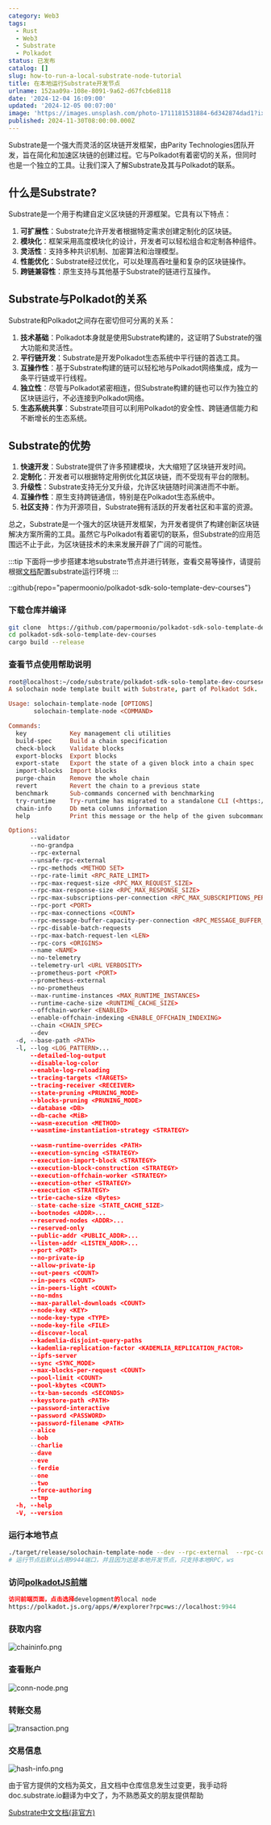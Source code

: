 ```yaml
---
category: Web3
tags:
  - Rust
  - Web3
  - Substrate
  - Polkadot
status: 已发布
catalog: []
slug: how-to-run-a-local-substrate-node-tutorial
title: 在本地运行Substrate开发节点
urlname: 152aa09a-108e-8091-9a62-d67fcb6e8118
date: '2024-12-04 16:09:00'
updated: '2024-12-05 00:07:00'
image: 'https://images.unsplash.com/photo-1711181531884-6d342874dad1?ixlib=rb-4.0.3&q=85&fm=jpg&crop=entropy&cs=srgb'
published: 2024-11-30T08:00:00.000Z
---
```


Substrate是一个强大而灵活的区块链开发框架，由Parity Technologies团队开发，旨在简化和加速区块链的创建过程。它与Polkadot有着密切的关系，但同时也是一个独立的工具。让我们深入了解Substrate及其与Polkadot的联系。


## 什么是Substrate?


Substrate是一个用于构建自定义区块链的开源框架。它具有以下特点：

1. **可扩展性**：Substrate允许开发者根据特定需求创建定制化的区块链。
2. **模块化**：框架采用高度模块化的设计，开发者可以轻松组合和定制各种组件。
3. **灵活性**：支持多种共识机制、加密算法和治理模型。
4. **性能优化**：Substrate经过优化，可以处理高吞吐量和复杂的区块链操作。
5. **跨链兼容性**：原生支持与其他基于Substrate的链进行互操作。

## Substrate与Polkadot的关系


Substrate和Polkadot之间存在密切但可分离的关系：

1. **技术基础**：Polkadot本身就是使用Substrate构建的，这证明了Substrate的强大功能和灵活性。
2. **平行链开发**：Substrate是开发Polkadot生态系统中平行链的首选工具。
3. **互操作性**：基于Substrate构建的链可以轻松地与Polkadot网络集成，成为一条平行链或平行线程。
4. **独立性**：尽管与Polkadot紧密相连，但Substrate构建的链也可以作为独立的区块链运行，不必连接到Polkadot网络。
5. **生态系统共享**：Substrate项目可以利用Polkadot的安全性、跨链通信能力和不断增长的生态系统。

## Substrate的优势

1. **快速开发**：Substrate提供了许多预建模块，大大缩短了区块链开发时间。
2. **定制化**：开发者可以根据特定用例优化其区块链，而不受现有平台的限制。
3. **升级性**：Substrate支持无分叉升级，允许区块链随时间演进而不中断。
4. **互操作性**：原生支持跨链通信，特别是在Polkadot生态系统中。
5. **社区支持**：作为开源项目，Substrate拥有活跃的开发者社区和丰富的资源。

总之，Substrate是一个强大的区块链开发框架，为开发者提供了构建创新区块链解决方案所需的工具。虽然它与Polkadot有着密切的联系，但Substrate的应用范围远不止于此，为区块链技术的未来发展开辟了广阔的可能性。


:::tip
下面将一步步搭建本地substrate节点并进行转账，查看交易等操作，请提前根据[文档](https://substrate-docs.pages.dev/en/install/macos/?mode=light)配置substrate运行环境
:::


::github{repo="papermoonio/polkadot-sdk-solo-template-dev-courses"}


### 下载仓库并编译


```bash
git clone  https://github.com/papermoonio/polkadot-sdk-solo-template-dev-courses 
cd polkadot-sdk-solo-template-dev-courses
cargo build --release
```


### 查看节点使用帮助说明


```prolog
root@localhost:~/code/substrate/polkadot-sdk-solo-template-dev-courses# ./target/release/solochain-template-node -h
A solochain node template built with Substrate, part of Polkadot Sdk.

Usage: solochain-template-node [OPTIONS]
       solochain-template-node <COMMAND>

Commands:
  key            Key management cli utilities
  build-spec     Build a chain specification
  check-block    Validate blocks
  export-blocks  Export blocks
  export-state   Export the state of a given block into a chain spec
  import-blocks  Import blocks
  purge-chain    Remove the whole chain
  revert         Revert the chain to a previous state
  benchmark      Sub-commands concerned with benchmarking
  try-runtime    Try-runtime has migrated to a standalone CLI (<https://github.com/paritytech/try-runtime-cli>). The subcommand exists as a stub and deprecation notice. It will be removed entirely some time after January 2024
  chain-info     Db meta columns information
  help           Print this message or the help of the given subcommand(s)

Options:
      --validator                                                                                Enable validator mode
      --no-grandpa                                                                               Disable GRANDPA
      --rpc-external                                                                             Listen to all RPC interfaces (default: local)
      --unsafe-rpc-external                                                                      Listen to all RPC interfaces
      --rpc-methods <METHOD SET>                                                                 RPC methods to expose. [default: auto] [possible values: auto, safe, unsafe]
      --rpc-rate-limit <RPC_RATE_LIMIT>                                                          RPC rate limiting (calls/minute) for each connection
      --rpc-max-request-size <RPC_MAX_REQUEST_SIZE>                                              Set the maximum RPC request payload size for both HTTP and WS in megabytes [default: 15]
      --rpc-max-response-size <RPC_MAX_RESPONSE_SIZE>                                            Set the maximum RPC response payload size for both HTTP and WS in megabytes [default: 15]
      --rpc-max-subscriptions-per-connection <RPC_MAX_SUBSCRIPTIONS_PER_CONNECTION>              Set the maximum concurrent subscriptions per connection [default: 1024]
      --rpc-port <PORT>                                                                          Specify JSON-RPC server TCP port
      --rpc-max-connections <COUNT>                                                              Maximum number of RPC server connections [default: 100]
      --rpc-message-buffer-capacity-per-connection <RPC_MESSAGE_BUFFER_CAPACITY_PER_CONNECTION>  The number of messages the RPC server is allowed to keep in memory [default: 64]
      --rpc-disable-batch-requests                                                               Disable RPC batch requests
      --rpc-max-batch-request-len <LEN>                                                          Limit the max length per RPC batch request
      --rpc-cors <ORIGINS>                                                                       Specify browser *origins* allowed to access the HTTP & WS RPC servers
      --name <NAME>                                                                              The human-readable name for this node
      --no-telemetry                                                                             Disable connecting to the Substrate telemetry server
      --telemetry-url <URL VERBOSITY>                                                            The URL of the telemetry server to connect to
      --prometheus-port <PORT>                                                                   Specify Prometheus exporter TCP Port
      --prometheus-external                                                                      Expose Prometheus exporter on all interfaces
      --no-prometheus                                                                            Do not expose a Prometheus exporter endpoint
      --max-runtime-instances <MAX_RUNTIME_INSTANCES>                                            The size of the instances cache for each runtime [max: 32] [default: 8]
      --runtime-cache-size <RUNTIME_CACHE_SIZE>                                                  Maximum number of different runtimes that can be cached [default: 2]
      --offchain-worker <ENABLED>                                                                Execute offchain workers on every block [default: when-authority] [possible values: always, never, when-authority]
      --enable-offchain-indexing <ENABLE_OFFCHAIN_INDEXING>                                      Enable offchain indexing API [default: false] [possible values: true, false]
      --chain <CHAIN_SPEC>                                                                       Specify the chain specification
      --dev                                                                                      Specify the development chain
  -d, --base-path <PATH>                                                                         Specify custom base path
  -l, --log <LOG_PATTERN>...                                                                     Sets a custom logging filter (syntax: `<target>=<level>`)
      --detailed-log-output                                                                      Enable detailed log output
      --disable-log-color                                                                        Disable log color output
      --enable-log-reloading                                                                     Enable feature to dynamically update and reload the log filter
      --tracing-targets <TARGETS>                                                                Sets a custom profiling filter
      --tracing-receiver <RECEIVER>                                                              Receiver to process tracing messages [default: log] [possible values: log]
      --state-pruning <PRUNING_MODE>                                                             Specify the state pruning mode
      --blocks-pruning <PRUNING_MODE>                                                            Specify the blocks pruning mode [default: archive-canonical]
      --database <DB>                                                                            Select database backend to use [possible values: rocksdb, paritydb, auto, paritydb-experimental]
      --db-cache <MiB>                                                                           Limit the memory the database cache can use
      --wasm-execution <METHOD>                                                                  Method for executing Wasm runtime code [default: compiled] [possible values: interpreted-i-know-what-i-do, compiled]
      --wasmtime-instantiation-strategy <STRATEGY>                                               The WASM instantiation method to use [default: pooling-copy-on-write] [possible values: pooling-copy-on-write, recreate-instance-copy-on-write, pooling,
                                                                                                 recreate-instance]
      --wasm-runtime-overrides <PATH>                                                            Specify the path where local WASM runtimes are stored
      --execution-syncing <STRATEGY>                                                             Runtime execution strategy for importing blocks during initial sync [possible values: native, wasm, both, native-else-wasm]
      --execution-import-block <STRATEGY>                                                        Runtime execution strategy for general block import (including locally authored blocks) [possible values: native, wasm, both, native-else-wasm]
      --execution-block-construction <STRATEGY>                                                  Runtime execution strategy for constructing blocks [possible values: native, wasm, both, native-else-wasm]
      --execution-offchain-worker <STRATEGY>                                                     Runtime execution strategy for offchain workers [possible values: native, wasm, both, native-else-wasm]
      --execution-other <STRATEGY>                                                               Runtime execution strategy when not syncing, importing or constructing blocks [possible values: native, wasm, both, native-else-wasm]
      --execution <STRATEGY>                                                                     The execution strategy that should be used by all execution contexts [possible values: native, wasm, both, native-else-wasm]
      --trie-cache-size <Bytes>                                                                  Specify the state cache size [default: 67108864]
      --state-cache-size <STATE_CACHE_SIZE>                                                      DEPRECATED: switch to `--trie-cache-size`
      --bootnodes <ADDR>...                                                                      Specify a list of bootnodes
      --reserved-nodes <ADDR>...                                                                 Specify a list of reserved node addresses
      --reserved-only                                                                            Whether to only synchronize the chain with reserved nodes
      --public-addr <PUBLIC_ADDR>...                                                             Public address that other nodes will use to connect to this node
      --listen-addr <LISTEN_ADDR>...                                                             Listen on this multiaddress
      --port <PORT>                                                                              Specify p2p protocol TCP port
      --no-private-ip                                                                            Always forbid connecting to private IPv4/IPv6 addresses
      --allow-private-ip                                                                         Always accept connecting to private IPv4/IPv6 addresses
      --out-peers <COUNT>                                                                        Number of outgoing connections we're trying to maintain [default: 8]
      --in-peers <COUNT>                                                                         Maximum number of inbound full nodes peers [default: 32]
      --in-peers-light <COUNT>                                                                   Maximum number of inbound light nodes peers [default: 100]
      --no-mdns                                                                                  Disable mDNS discovery (default: true)
      --max-parallel-downloads <COUNT>                                                           Maximum number of peers from which to ask for the same blocks in parallel [default: 5]
      --node-key <KEY>                                                                           Secret key to use for p2p networking
      --node-key-type <TYPE>                                                                     Crypto primitive to use for p2p networking [default: ed25519] [possible values: ed25519]
      --node-key-file <FILE>                                                                     File from which to read the node's secret key to use for p2p networking
      --discover-local                                                                           Enable peer discovery on local networks
      --kademlia-disjoint-query-paths                                                            Require iterative Kademlia DHT queries to use disjoint paths
      --kademlia-replication-factor <KADEMLIA_REPLICATION_FACTOR>                                Kademlia replication factor [default: 20]
      --ipfs-server                                                                              Join the IPFS network and serve transactions over bitswap protocol
      --sync <SYNC_MODE>                                                                         Blockchain syncing mode. [default: full] [possible values: full, fast, fast-unsafe, warp]
      --max-blocks-per-request <COUNT>                                                           Maximum number of blocks per request [default: 64]
      --pool-limit <COUNT>                                                                       Maximum number of transactions in the transaction pool [default: 8192]
      --pool-kbytes <COUNT>                                                                      Maximum number of kilobytes of all transactions stored in the pool [default: 20480]
      --tx-ban-seconds <SECONDS>                                                                 How long a transaction is banned for
      --keystore-path <PATH>                                                                     Specify custom keystore path
      --password-interactive                                                                     Use interactive shell for entering the password used by the keystore
      --password <PASSWORD>                                                                      Password used by the keystore
      --password-filename <PATH>                                                                 File that contains the password used by the keystore
      --alice                                                                                    Shortcut for `--name Alice --validator`
      --bob                                                                                      Shortcut for `--name Bob --validator`
      --charlie                                                                                  Shortcut for `--name Charlie --validator`
      --dave                                                                                     Shortcut for `--name Dave --validator`
      --eve                                                                                      Shortcut for `--name Eve --validator`
      --ferdie                                                                                   Shortcut for `--name Ferdie --validator`
      --one                                                                                      Shortcut for `--name One --validator`
      --two                                                                                      Shortcut for `--name Two --validator`
      --force-authoring                                                                          Enable authoring even when offline
      --tmp                                                                                      Run a temporary node
  -h, --help                                                                                     Print help (see more with '--help')
  -V, --version                                                                                  Print version
```


### 运行本地节点


```bash
./target/release/solochain-template-node --dev --rpc-external  --rpc-cors all
# 运行节点后默认占用9944端口，并且因为这是本地开发节点，只支持本地RPC，ws
```


### 访问[polkadotJS前端](https://polkadot.js.org/apps/#/explorer?rpc=ws://localhost:9944)


```prolog
访问前端页面，点击选择development的local node
https://polkadot.js.org/apps/#/explorer?rpc=ws://localhost:9944
```


### 获取内容


![chaininfo.png](https://prod-files-secure.s3.us-west-2.amazonaws.com/5d24fe63-e567-4804-86f9-9fdc62e13082/89be5adf-5619-4306-be75-45b425e3c446/chaininfo.png?X-Amz-Algorithm=AWS4-HMAC-SHA256&X-Amz-Content-Sha256=UNSIGNED-PAYLOAD&X-Amz-Credential=ASIAZI2LB466Y5ST2UI7%2F20250403%2Fus-west-2%2Fs3%2Faws4_request&X-Amz-Date=20250403T213312Z&X-Amz-Expires=3600&X-Amz-Security-Token=IQoJb3JpZ2luX2VjEI3%2F%2F%2F%2F%2F%2F%2F%2F%2F%2FwEaCXVzLXdlc3QtMiJHMEUCIDMfzcFnZb6y957TiTL9BBiGNsgLLO6UdXunT2l8C4JFAiEA3ZIMXne4wbZPtMPb2l8QxibZYQ2QgPmf9q%2BkOKJA9bgqiAQI9v%2F%2F%2F%2F%2F%2F%2F%2F%2F%2FARAAGgw2Mzc0MjMxODM4MDUiDKyUXExKZW8PxvL8DyrcA7CPjMV2RMB8vt%2BSUaymZruwQXotpPMq0nplYVWtmwVYjlVuxaLqif5N8PqW6lV3lQpEALtDubIr7wYonDtGVlFedW5H9H2UImzzkpdqRFF2MT2QewG2etYrMd7p1EcpTBwnSM9H1VEtrmGvEnSSN6dbNb5UJHlbB%2FTh0my%2FK52vveKXmKM7c1mQ5eELfNjku1%2BVQCv6ti%2BTmjUOwXx8ZPJVQIEqqYKyIrHp52F3ml%2F9PIHNexCXSENYpH4xaYQjQkQtXmIB48I%2FPMz8lOgHfa3n1i4t4UFLwsmmQCNlTQjnAJfKqNPlwj%2BGvejjVxJF0ym50AfkyLOj08PuTli0jO4ejEb4fMFboNo8Xh9NzwYkeVKi6AEwKz%2F79x0QG0QIaPMBI03TALUHY3MKKLpBaQ5RzNMcVHkfSpFStbqv1LdopgFD6PuHjqoPhIdHaKz%2BODBogqUHvBeieWJpUEvoZQmuVV2aVKqTiDxf49eWXFU5DqU48Div%2FgkOcC67kaeLYh%2FVNsfjjlTqtReLvvdq8PpTMS0XmjiXh6HxZ1pEg%2BmrQ%2FQj8f9OP6UhBRn706Vix%2Fm1CZs2BPpuC4xrSUw%2B%2F2Osedj4BwR6S24tuS31j4KmKZULzsOSpev1EWV3MPTou78GOqUBBJyrrDnUMRasp6BX17zPDtMqltxJiTEH7hvqKYuCuvZ1x4%2FZmZ87D7R1XP9N2ttu2qSa2Sk8waFBsAt5pPTobJ2NHOyyp1PhQ5ucsM2az1%2BnaE8%2Fl66xrFy8sV4Pr%2FoJe9UhjOUA%2BSUCl42R3FfzqkOmBhCmqQ87O7aMtAd3OdIXlf1Bx77EIvKblEaHc%2BPthFxC%2FebQWcVKQ2LihZ10zSjRoHjf&X-Amz-Signature=b8ce16620ff8bce5d1c78f9501bfe23a1d6080c2e5bde3d627e24495827fb289&X-Amz-SignedHeaders=host&x-id=GetObject)


### 查看账户


![conn-node.png](https://prod-files-secure.s3.us-west-2.amazonaws.com/5d24fe63-e567-4804-86f9-9fdc62e13082/05964f92-c6d8-42d1-b4a1-b3a852295683/conn-node.png?X-Amz-Algorithm=AWS4-HMAC-SHA256&X-Amz-Content-Sha256=UNSIGNED-PAYLOAD&X-Amz-Credential=ASIAZI2LB466Y5ST2UI7%2F20250403%2Fus-west-2%2Fs3%2Faws4_request&X-Amz-Date=20250403T213312Z&X-Amz-Expires=3600&X-Amz-Security-Token=IQoJb3JpZ2luX2VjEI3%2F%2F%2F%2F%2F%2F%2F%2F%2F%2FwEaCXVzLXdlc3QtMiJHMEUCIDMfzcFnZb6y957TiTL9BBiGNsgLLO6UdXunT2l8C4JFAiEA3ZIMXne4wbZPtMPb2l8QxibZYQ2QgPmf9q%2BkOKJA9bgqiAQI9v%2F%2F%2F%2F%2F%2F%2F%2F%2F%2FARAAGgw2Mzc0MjMxODM4MDUiDKyUXExKZW8PxvL8DyrcA7CPjMV2RMB8vt%2BSUaymZruwQXotpPMq0nplYVWtmwVYjlVuxaLqif5N8PqW6lV3lQpEALtDubIr7wYonDtGVlFedW5H9H2UImzzkpdqRFF2MT2QewG2etYrMd7p1EcpTBwnSM9H1VEtrmGvEnSSN6dbNb5UJHlbB%2FTh0my%2FK52vveKXmKM7c1mQ5eELfNjku1%2BVQCv6ti%2BTmjUOwXx8ZPJVQIEqqYKyIrHp52F3ml%2F9PIHNexCXSENYpH4xaYQjQkQtXmIB48I%2FPMz8lOgHfa3n1i4t4UFLwsmmQCNlTQjnAJfKqNPlwj%2BGvejjVxJF0ym50AfkyLOj08PuTli0jO4ejEb4fMFboNo8Xh9NzwYkeVKi6AEwKz%2F79x0QG0QIaPMBI03TALUHY3MKKLpBaQ5RzNMcVHkfSpFStbqv1LdopgFD6PuHjqoPhIdHaKz%2BODBogqUHvBeieWJpUEvoZQmuVV2aVKqTiDxf49eWXFU5DqU48Div%2FgkOcC67kaeLYh%2FVNsfjjlTqtReLvvdq8PpTMS0XmjiXh6HxZ1pEg%2BmrQ%2FQj8f9OP6UhBRn706Vix%2Fm1CZs2BPpuC4xrSUw%2B%2F2Osedj4BwR6S24tuS31j4KmKZULzsOSpev1EWV3MPTou78GOqUBBJyrrDnUMRasp6BX17zPDtMqltxJiTEH7hvqKYuCuvZ1x4%2FZmZ87D7R1XP9N2ttu2qSa2Sk8waFBsAt5pPTobJ2NHOyyp1PhQ5ucsM2az1%2BnaE8%2Fl66xrFy8sV4Pr%2FoJe9UhjOUA%2BSUCl42R3FfzqkOmBhCmqQ87O7aMtAd3OdIXlf1Bx77EIvKblEaHc%2BPthFxC%2FebQWcVKQ2LihZ10zSjRoHjf&X-Amz-Signature=c04755f1411d194b7750d4386b84feb351257d2a57cde6cd6cf1f789cc8c2917&X-Amz-SignedHeaders=host&x-id=GetObject)


### 转账交易


![transaction.png](https://prod-files-secure.s3.us-west-2.amazonaws.com/5d24fe63-e567-4804-86f9-9fdc62e13082/65593d3b-9b56-4fbe-a383-1447c903127f/transaction.png?X-Amz-Algorithm=AWS4-HMAC-SHA256&X-Amz-Content-Sha256=UNSIGNED-PAYLOAD&X-Amz-Credential=ASIAZI2LB466Y5ST2UI7%2F20250403%2Fus-west-2%2Fs3%2Faws4_request&X-Amz-Date=20250403T213312Z&X-Amz-Expires=3600&X-Amz-Security-Token=IQoJb3JpZ2luX2VjEI3%2F%2F%2F%2F%2F%2F%2F%2F%2F%2FwEaCXVzLXdlc3QtMiJHMEUCIDMfzcFnZb6y957TiTL9BBiGNsgLLO6UdXunT2l8C4JFAiEA3ZIMXne4wbZPtMPb2l8QxibZYQ2QgPmf9q%2BkOKJA9bgqiAQI9v%2F%2F%2F%2F%2F%2F%2F%2F%2F%2FARAAGgw2Mzc0MjMxODM4MDUiDKyUXExKZW8PxvL8DyrcA7CPjMV2RMB8vt%2BSUaymZruwQXotpPMq0nplYVWtmwVYjlVuxaLqif5N8PqW6lV3lQpEALtDubIr7wYonDtGVlFedW5H9H2UImzzkpdqRFF2MT2QewG2etYrMd7p1EcpTBwnSM9H1VEtrmGvEnSSN6dbNb5UJHlbB%2FTh0my%2FK52vveKXmKM7c1mQ5eELfNjku1%2BVQCv6ti%2BTmjUOwXx8ZPJVQIEqqYKyIrHp52F3ml%2F9PIHNexCXSENYpH4xaYQjQkQtXmIB48I%2FPMz8lOgHfa3n1i4t4UFLwsmmQCNlTQjnAJfKqNPlwj%2BGvejjVxJF0ym50AfkyLOj08PuTli0jO4ejEb4fMFboNo8Xh9NzwYkeVKi6AEwKz%2F79x0QG0QIaPMBI03TALUHY3MKKLpBaQ5RzNMcVHkfSpFStbqv1LdopgFD6PuHjqoPhIdHaKz%2BODBogqUHvBeieWJpUEvoZQmuVV2aVKqTiDxf49eWXFU5DqU48Div%2FgkOcC67kaeLYh%2FVNsfjjlTqtReLvvdq8PpTMS0XmjiXh6HxZ1pEg%2BmrQ%2FQj8f9OP6UhBRn706Vix%2Fm1CZs2BPpuC4xrSUw%2B%2F2Osedj4BwR6S24tuS31j4KmKZULzsOSpev1EWV3MPTou78GOqUBBJyrrDnUMRasp6BX17zPDtMqltxJiTEH7hvqKYuCuvZ1x4%2FZmZ87D7R1XP9N2ttu2qSa2Sk8waFBsAt5pPTobJ2NHOyyp1PhQ5ucsM2az1%2BnaE8%2Fl66xrFy8sV4Pr%2FoJe9UhjOUA%2BSUCl42R3FfzqkOmBhCmqQ87O7aMtAd3OdIXlf1Bx77EIvKblEaHc%2BPthFxC%2FebQWcVKQ2LihZ10zSjRoHjf&X-Amz-Signature=b4dfa9b1e9de3eefc2c21cb3dd2e94db6fe8c59b97be0b3c743ba1abecff0028&X-Amz-SignedHeaders=host&x-id=GetObject)


### 交易信息


![hash-info.png](https://prod-files-secure.s3.us-west-2.amazonaws.com/5d24fe63-e567-4804-86f9-9fdc62e13082/7b9b0ba8-edf2-4998-9e9d-9cde7a64aa23/hash-info.png?X-Amz-Algorithm=AWS4-HMAC-SHA256&X-Amz-Content-Sha256=UNSIGNED-PAYLOAD&X-Amz-Credential=ASIAZI2LB466Y5ST2UI7%2F20250403%2Fus-west-2%2Fs3%2Faws4_request&X-Amz-Date=20250403T213312Z&X-Amz-Expires=3600&X-Amz-Security-Token=IQoJb3JpZ2luX2VjEI3%2F%2F%2F%2F%2F%2F%2F%2F%2F%2FwEaCXVzLXdlc3QtMiJHMEUCIDMfzcFnZb6y957TiTL9BBiGNsgLLO6UdXunT2l8C4JFAiEA3ZIMXne4wbZPtMPb2l8QxibZYQ2QgPmf9q%2BkOKJA9bgqiAQI9v%2F%2F%2F%2F%2F%2F%2F%2F%2F%2FARAAGgw2Mzc0MjMxODM4MDUiDKyUXExKZW8PxvL8DyrcA7CPjMV2RMB8vt%2BSUaymZruwQXotpPMq0nplYVWtmwVYjlVuxaLqif5N8PqW6lV3lQpEALtDubIr7wYonDtGVlFedW5H9H2UImzzkpdqRFF2MT2QewG2etYrMd7p1EcpTBwnSM9H1VEtrmGvEnSSN6dbNb5UJHlbB%2FTh0my%2FK52vveKXmKM7c1mQ5eELfNjku1%2BVQCv6ti%2BTmjUOwXx8ZPJVQIEqqYKyIrHp52F3ml%2F9PIHNexCXSENYpH4xaYQjQkQtXmIB48I%2FPMz8lOgHfa3n1i4t4UFLwsmmQCNlTQjnAJfKqNPlwj%2BGvejjVxJF0ym50AfkyLOj08PuTli0jO4ejEb4fMFboNo8Xh9NzwYkeVKi6AEwKz%2F79x0QG0QIaPMBI03TALUHY3MKKLpBaQ5RzNMcVHkfSpFStbqv1LdopgFD6PuHjqoPhIdHaKz%2BODBogqUHvBeieWJpUEvoZQmuVV2aVKqTiDxf49eWXFU5DqU48Div%2FgkOcC67kaeLYh%2FVNsfjjlTqtReLvvdq8PpTMS0XmjiXh6HxZ1pEg%2BmrQ%2FQj8f9OP6UhBRn706Vix%2Fm1CZs2BPpuC4xrSUw%2B%2F2Osedj4BwR6S24tuS31j4KmKZULzsOSpev1EWV3MPTou78GOqUBBJyrrDnUMRasp6BX17zPDtMqltxJiTEH7hvqKYuCuvZ1x4%2FZmZ87D7R1XP9N2ttu2qSa2Sk8waFBsAt5pPTobJ2NHOyyp1PhQ5ucsM2az1%2BnaE8%2Fl66xrFy8sV4Pr%2FoJe9UhjOUA%2BSUCl42R3FfzqkOmBhCmqQ87O7aMtAd3OdIXlf1Bx77EIvKblEaHc%2BPthFxC%2FebQWcVKQ2LihZ10zSjRoHjf&X-Amz-Signature=a50a1ec429fc48074426f91a1aa2a3850d5c4fb2f50e8a9509b6ddc316b39fb2&X-Amz-SignedHeaders=host&x-id=GetObject)


由于官方提供的文档为英文，且文档中仓库信息发生过变更，我手动将doc.substrate.io翻译为中文了，为不熟悉英文的朋友提供帮助


[ Substrate中文文档(非官方)](https://substrate-docs.pages.dev/en/tutorials/build-a-blockchain/?mode=light)

